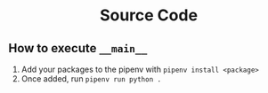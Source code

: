 <div align="center">

# Source Code

</div>

## How to execute `__main__`
1. Add your packages to the pipenv with `pipenv install <package>`
1. Once added, run `pipenv run python .`